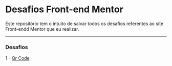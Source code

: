 # Desafios Front-end Mentor

Este repositório tem o intuito de salvar todos os desafios referentes ao site Front-endd Mentor que eu realizar. 

---

### Desafios

1 - <a href="https://desafios-front-end-mentor-nurux.vercel.app" target="_blank" >Qr Code</a>


